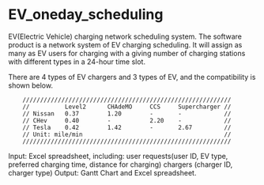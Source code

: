 # EV_oneday_scheduling

EV(Electric Vehicle) charging network scheduling system.
The software product is a network system of EV charging scheduling.
It will assign as many as EV users for charging with a giving number of charging stations with different types in a 24-hour time slot.

There are 4 types of EV chargers and 3 types of EV, and the compatibility is shown below.

        ///////////////////////////////////////////////////////////
        //          Level2      CHAdeMO     CCS     Supercharger //
        // Nissan   0.37        1.20        -       -            //
        // CHev     0.40        -           2.20    -            //
        // Tesla    0.42        1.42        -       2.67         //
        // Unit: mile/min                                        //
        ///////////////////////////////////////////////////////////

Input: Excel spreadsheet,
       including: user requests(user ID, EV type, preferred charging time, distance for charging)
                  chargers (charger ID, charger type)
Output: Gantt Chart and Excel spreadsheet.
